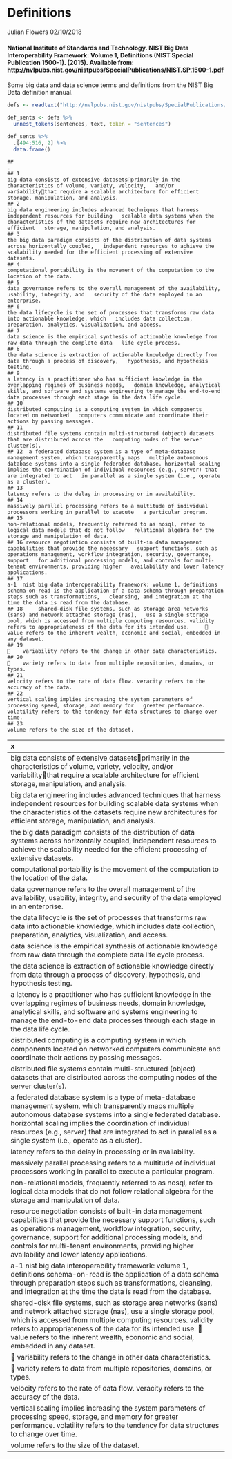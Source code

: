 Definitions
================
Julian Flowers
02/10/2018

#### National Institute of Standards and Technology. NIST Big Data Interoperability Framework: Volume 1, Definitions (NIST Special Publication 1500-1). (2015). Available from: <http://nvlpubs.nist.gov/nistpubs/SpecialPublications/NIST.SP.1500-1.pdf>

Some big data and data science terms and definitions from the NIST Big
Data definition
manual.

``` r
defs <- readtext("http://nvlpubs.nist.gov/nistpubs/SpecialPublications/NIST.SP.1500-1.pdf")

def_sents <- defs %>%
  unnest_tokens(sentences, text, token = "sentences") 

def_sents %>% 
  .[494:516, 2] %>%
  data.frame() 
```

    ##                                                                                                                                                                                                                                                                                                                                                            .
    ## 1                                                                                                                                        big data consists of extensive datasetsprimarily in the characteristics of volume, variety, velocity,   and/or variabilitythat require a scalable architecture for efficient storage, manipulation, and analysis.
    ## 2                                                                                                          big data engineering includes advanced techniques that harness independent resources for building   scalable data systems when the characteristics of the datasets require new architectures for efficient   storage, manipulation, and analysis.
    ## 3                                                                                                                                            the big data paradigm consists of the distribution of data systems across horizontally coupled,   independent resources to achieve the scalability needed for the efficient processing of extensive   datasets.
    ## 4                                                                                                                                                                                                                                                                  computational portability is the movement of the computation to the location of the data.
    ## 5                                                                                                                                                                                                          data governance refers to the overall management of the availability, usability, integrity, and   security of the data employed in an enterprise.
    ## 6                                                                                                                                                                        the data lifecycle is the set of processes that transforms raw data into actionable knowledge, which   includes data collection, preparation, analytics, visualization, and access.
    ## 7                                                                                                                                                                                                                              data science is the empirical synthesis of actionable knowledge from raw data through the complete data   life cycle process.
    ## 8                                                                                                                                                                                                            the data science is extraction of actionable knowledge directly from data through a process of discovery,   hypothesis, and hypothesis testing.
    ## 9                                                                                    a latency is a practitioner who has sufficient knowledge in the overlapping regimes of business needs,   domain knowledge, analytical skills, and software and systems engineering to manage the end-to-end   data processes through each stage in the data life cycle.
    ## 10                                                                                                                                                                                            distributed computing is a computing system in which components located on networked   computers communicate and coordinate their actions by passing messages.
    ## 11                                                                                                                                                                                                           distributed file systems contain multi-structured (object) datasets that are distributed across the   computing nodes of the server cluster(s).
    ## 12  a federated database system is a type of meta-database management system, which transparently maps   multiple autonomous database systems into a single federated database. horizontal scaling implies the coordination of individual resources (e.g., server) that are integrated to act   in parallel as a single system (i.e., operate as a cluster).
    ## 13                                                                                                                                                                                                                                                                                             latency refers to the delay in processing or in availability.
    ## 14                                                                                                                                                                                                                       massively parallel processing refers to a multitude of individual processors working in parallel to execute   a particular program.
    ## 15                                                                                                                                                                                    non-relational models, frequently referred to as nosql, refer to logical data models that do not follow   relational algebra for the storage and manipulation of data.
    ## 16 resource negotiation consists of built-in data management capabilities that provide the necessary   support functions, such as operations management, workflow integration, security, governance, support   for additional processing models, and controls for multi-tenant environments, providing higher   availability and lower latency applications.
    ## 17                                                                                                   a-1  nist big data interoperability framework: volume 1, definitions schema-on-read is the application of a data schema through preparation steps such as transformations,   cleansing, and integration at the time the data is read from the database.
    ## 18     shared-disk file systems, such as storage area networks (sans) and network attached storage (nas),   use a single storage pool, which is accessed from multiple computing resources. validity refers to appropriateness of the data for its intended use.         value refers to the inherent wealth, economic and social, embedded in any dataset.
    ## 19                                                                                                                                                                                                                                                                                          variability refers to the change in other data characteristics.
    ## 20                                                                                                                                                                                                                                                                                    variety refers to data from multiple repositories, domains, or types.
    ## 21                                                                                                                                                                                                                                                                    velocity refers to the rate of data flow. veracity refers to the accuracy of the data.
    ## 22                                                                                                                                                  vertical scaling implies increasing the system parameters of processing speed, storage, and memory for   greater performance. volatility refers to the tendency for data structures to change over time.
    ## 23                                                                                                                                                                                                                                                                                                                 volume refers to the size of the dataset.

| x                                                                                                                                                                                                                                                                                                                                                    |
| :--------------------------------------------------------------------------------------------------------------------------------------------------------------------------------------------------------------------------------------------------------------------------------------------------------------------------------------------------- |
| big data consists of extensive datasetsprimarily in the characteristics of volume, variety, velocity, and/or variabilitythat require a scalable architecture for efficient storage, manipulation, and analysis.                                                                                                                                    |
| big data engineering includes advanced techniques that harness independent resources for building scalable data systems when the characteristics of the datasets require new architectures for efficient storage, manipulation, and analysis.                                                                                                        |
| the big data paradigm consists of the distribution of data systems across horizontally coupled, independent resources to achieve the scalability needed for the efficient processing of extensive datasets.                                                                                                                                          |
| computational portability is the movement of the computation to the location of the data.                                                                                                                                                                                                                                                            |
| data governance refers to the overall management of the availability, usability, integrity, and security of the data employed in an enterprise.                                                                                                                                                                                                      |
| the data lifecycle is the set of processes that transforms raw data into actionable knowledge, which includes data collection, preparation, analytics, visualization, and access.                                                                                                                                                                    |
| data science is the empirical synthesis of actionable knowledge from raw data through the complete data life cycle process.                                                                                                                                                                                                                          |
| the data science is extraction of actionable knowledge directly from data through a process of discovery, hypothesis, and hypothesis testing.                                                                                                                                                                                                        |
| a latency is a practitioner who has sufficient knowledge in the overlapping regimes of business needs, domain knowledge, analytical skills, and software and systems engineering to manage the end-to-end data processes through each stage in the data life cycle.                                                                                  |
| distributed computing is a computing system in which components located on networked computers communicate and coordinate their actions by passing messages.                                                                                                                                                                                         |
| distributed file systems contain multi-structured (object) datasets that are distributed across the computing nodes of the server cluster(s).                                                                                                                                                                                                        |
| a federated database system is a type of meta-database management system, which transparently maps multiple autonomous database systems into a single federated database. horizontal scaling implies the coordination of individual resources (e.g., server) that are integrated to act in parallel as a single system (i.e., operate as a cluster). |
| latency refers to the delay in processing or in availability.                                                                                                                                                                                                                                                                                        |
| massively parallel processing refers to a multitude of individual processors working in parallel to execute a particular program.                                                                                                                                                                                                                    |
| non-relational models, frequently referred to as nosql, refer to logical data models that do not follow relational algebra for the storage and manipulation of data.                                                                                                                                                                                 |
| resource negotiation consists of built-in data management capabilities that provide the necessary support functions, such as operations management, workflow integration, security, governance, support for additional processing models, and controls for multi-tenant environments, providing higher availability and lower latency applications.  |
| a-1 nist big data interoperability framework: volume 1, definitions schema-on-read is the application of a data schema through preparation steps such as transformations, cleansing, and integration at the time the data is read from the database.                                                                                                 |
| shared-disk file systems, such as storage area networks (sans) and network attached storage (nas), use a single storage pool, which is accessed from multiple computing resources. validity refers to appropriateness of the data for its intended use.  value refers to the inherent wealth, economic and social, embedded in any dataset.         |
|  variability refers to the change in other data characteristics.                                                                                                                                                                                                                                                                                    |
|  variety refers to data from multiple repositories, domains, or types.                                                                                                                                                                                                                                                                              |
| velocity refers to the rate of data flow. veracity refers to the accuracy of the data.                                                                                                                                                                                                                                                               |
| vertical scaling implies increasing the system parameters of processing speed, storage, and memory for greater performance. volatility refers to the tendency for data structures to change over time.                                                                                                                                               |
| volume refers to the size of the dataset.                                                                                                                                                                                                                                                                                                            |
